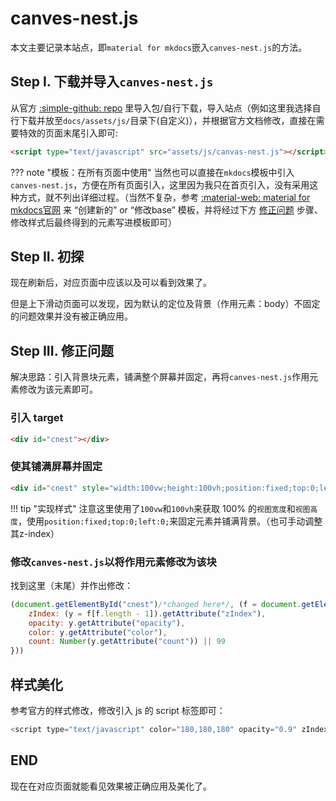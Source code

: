 # canves-nest.js

本文主要记录本站点，即`material for mkdocs`嵌入`canves-nest.js`的方法。

## Step I. 下载并导入`canves-nest.js`

从官方 [:simple-github: repo](https://github.com/hustcc/canvas-nest.js) 里导入包/自行下载，导入站点（例如这里我选择自行下载并放至`docs/assets/js/`目录下(自定义)），并根据官方文档修改，直接在需要特效的页面末尾引入即可:

```html
<script type="text/javascript" src="assets/js/canvas-nest.js"></script>
```

??? note "模板：在所有页面中使用"
    当然也可以直接在`mkdocs`模板中引入`canves-nest.js`，方便在所有页面引入，这里因为我只在首页引入，没有采用这种方式，就不列出详细过程。（当然不复杂，参考 [:material-web: material for mkdocs官网](https://squidfunk.github.io/mkdocs-material/reference/?h=template#customization) 来 “创建新的” or “修改base” 模板，并将经过下方 [修正问题](#step-iii) 步骤、修改样式后最终得到的元素写进模板即可）

## Step II. 初探

现在刷新后，对应页面中应该以及可以看到效果了。

但是上下滑动页面可以发现，因为默认的定位及背景（作用元素：body）不固定的问题效果并没有被正确应用。

## Step III. 修正问题

解决思路：引入背景块元素，铺满整个屏幕并固定，再将`canves-nest.js`作用元素修改为该元素即可。

### 引入 target

```html
<div id="cnest"></div>
```

### 使其铺满屏幕并固定

```html
<div id="cnest" style="width:100vw;height:100vh;position:fixed;top:0;left:0;"></div>
```

!!! tip "实现样式"
    注意这里使用了`100vw`和`100vh`来获取 100% 的`视图宽度`和`视图高度`，使用`position:fixed;top:0;left:0;`来固定元素并铺满背景。（也可手动调整其z-index）



### 修改`canves-nest.js`以将作用元素修改为该块

找到这里（末尾）并作出修改：
```js
(document.getElementById("cnest")/*changed here*/, (f = document.getElementsByTagName("script"), {
    zIndex: (y = f[f.length - 1]).getAttribute("zIndex"),
    opacity: y.getAttribute("opacity"),
    color: y.getAttribute("color"),
    count: Number(y.getAttribute("count")) || 99
}))
```

## 样式美化

参考官方的样式修改，修改引入 js 的 script 标签即可：

```js
<script type="text/javascript" color="180,180,180" opacity="0.9" zIndex="-2" count="99" src="assets/js/canvas-nest.js"></script>
```

## END

现在在对应页面就能看见效果被正确应用及美化了。